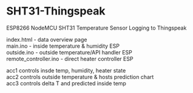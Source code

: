 # SHT31-Thingspeak
ESP8266 NodeMCU SHT31 Temperature Sensor Logging to Thingspeak

index.html - data overview page              
main.ino - inside temperature & humidity ESP           
outside.ino - outside temperature/API handler ESP         
remote_controller.ino - direct heater controller ESP     
                                  
acc1 controls insde temp, humidity, heater state                       
acc2 controls outside temperature & hosts prediction chart                             
acc3 controls delta T and predicted inside temp
